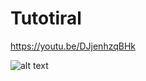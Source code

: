 # Tutotiral
https://youtu.be/DJjenhzqBHk


![alt text]([https://github.com/janzenfaidiban/alpinejs-github-api-users/blob/main/alpinejs-tutorial-todo-app.png?raw=true](https://github.com/janzenfaidiban/alpinejs-simple-todo-app/blob/main/alpinejs-tutorial-todo-app.png?raw=true))
